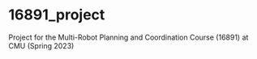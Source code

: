 # 16891_project
Project for the Multi-Robot Planning and Coordination Course (16891) at CMU (Spring 2023)
